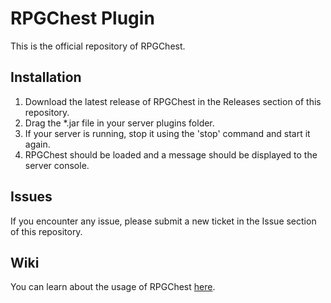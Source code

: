# RPGChest Plugin

This is the official repository of RPGChest.

## Installation

1. Download the latest release of RPGChest in the Releases section of this repository.
2. Drag the *.jar file in your server plugins folder.
3. If your server is running, stop it using the 'stop' command and start it again.
4. RPGChest should be loaded and a message should be displayed to the server console.

## Issues

If you encounter any issue, please submit a new ticket in the Issue section of this repository.

## Wiki

You can learn about the usage of RPGChest [here](https://gilles1348.gitbook.io/rpgchest/).
